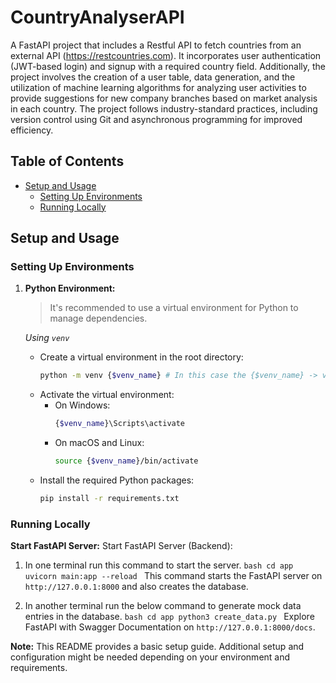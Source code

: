 # CountryAnalyserAPI

A FastAPI project that includes a Restful API to fetch countries from an external API (https://restcountries.com). It incorporates user authentication (JWT-based login) and signup with a required country field. Additionally, the project involves the creation of a user table, data generation, and the utilization of machine learning algorithms for analyzing user activities to provide suggestions for new company branches based on market analysis in each country. The project follows industry-standard practices, including version control using Git and asynchronous programming for improved efficiency.

## Table of Contents
- [Setup and Usage](#setup-and-usage)
  - [Setting Up Environments](#setting-up-environments)
  - [Running Locally](#running-locally)

## Setup and Usage

### Setting Up Environments

1. **Python Environment:**

   > It's recommended to use a virtual environment for Python to manage dependencies.

    _Using `venv`_
    - Create a virtual environment in the root directory:
      ```bash
      python -m venv {$venv_name} # In this case the {$venv_name} -> venv
      ```
    - Activate the virtual environment:
      - On Windows:
        ```bash
        {$venv_name}\Scripts\activate
        ```
      - On macOS and Linux:
        ```bash
        source {$venv_name}/bin/activate
        ```
    - Install the required Python packages:
      ```bash
      pip install -r requirements.txt
      ```

### Running Locally

**Start FastAPI Server:**
  Start FastAPI Server (Backend):
  1. In one terminal run this command to start the server.
    ```bash
    cd app
    uvicorn main:app --reload
    ```
    This command starts the FastAPI server on `http://127.0.0.1:8000` and also creates the database.

  2. In another terminal run the below command to generate mock data entries in the database.
    ```bash
    cd app
    python3 create_data.py
    ```
  Explore FastAPI with Swagger Documentation on `http://127.0.0.1:8000/docs`.

**Note:** This README provides a basic setup guide. Additional setup and configuration might be needed depending on your environment and requirements.
